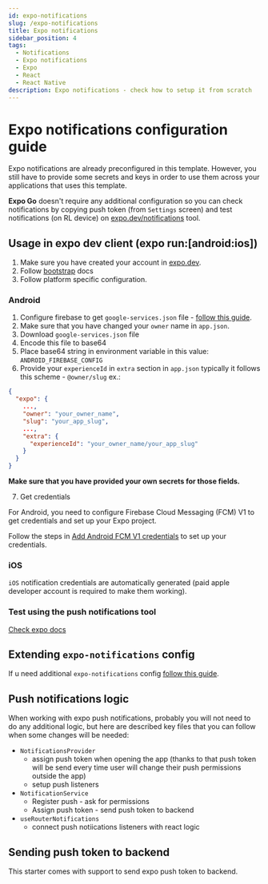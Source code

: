 ```yaml
---
id: expo-notifications
slug: /expo-notifications
title: Expo notifications
sidebar_position: 4
tags:
  - Notifications
  - Expo notifications
  - Expo
  - React
  - React Native
description: Expo notifications - check how to setup it from scratch
---
```


# Expo notifications configuration guide

Expo notifications are already preconfigured in this template. However, you still have to provide some secrets and keys in order to use them across your applications that uses this template.

<b>Expo Go</b> doesn't require any additional configuration so you can check notifications by copying push token (from `Settings` screen) and test notifications (on RL device) on [expo.dev/notifications](http://expo.dev/notifications) tool.

## Usage in expo dev client (expo run:\[android:ios\])

1. Make sure you have created your account in [expo.dev](http://expo.dev).
2. Follow [bootstrap](/docs/bootstrap/intro) docs
3. Follow platform specific configuration.

### Android

1. Configure firebase to get `google-services.json` file - [follow this guide](https://docs.expo.dev/push-notifications/using-fcm/).
2. Make sure that you have changed your `owner` name in `app.json`.
3. Download `google-services.json` file
4. Encode this file to base64
5. Place base64 string in environment variable in this value: `ANDROID_FIREBASE_CONFIG`
6. Provide your `experienceId` in `extra` section in `app.json` typically it follows this scheme - `@owner/slug` ex.:

```json
{
  "expo": {
    ...,
    "owner": "your_owner_name",
    "slug": "your_app_slug",
    ...,
    "extra": {
      "experienceId": "your_owner_name/your_app_slug"
    }
  }
}
```

<b>Make sure that you have provided your own secrets for those fields.</b>

7. Get credentials

For Android, you need to configure Firebase Cloud Messaging (FCM) V1 to get credentials and set up your Expo project.

Follow the steps in [Add Android FCM V1 credentials](https://docs.expo.dev/push-notifications/fcm-credentials/) to set up your credentials.

### iOS

`iOS` notification credentials are automatically generated (paid apple developer account is required to make them working).

### Test using the push notifications tool

[Check expo docs](https://docs.expo.dev/push-notifications/push-notifications-setup/#test-using-the-push-notifications-tool)

## Extending `expo-notifications` config

If u need additional `expo-notifications` config [follow this guide](https://github.com/expo/expo/tree/main/packages/expo-notifications#config-plugin-setup-optional).

## Push notifications logic

When working with expo push notifications, probably you will not need to do any additional logic, but here are described key files that you can follow when some changes will be needed:

- `NotificationsProvider`
  - assign push token when opening the app (thanks to that push token will be send every time user will change their push permissions outside the app)
  - setup push listeners
- `NotificationService`
  - Register push - ask for permissions
  - Assign push token - send push token to backend
- `useRouterNotifications`
  - connect push notiications listeners with react logic

<!-- TODO: Think about removing Notification provider or useRouterNotifications -->

## Sending push token to backend

This starter comes with support to send expo push token to backend.
